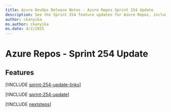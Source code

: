 ```yaml
---
title: Azure DevOps Release Notes - Azure Repos Sprint 254 Update
description: See the Sprint 254 feature updates for Azure Repos, including next steps.
author: ckanyika
ms.author: ckanyika
ms.date: 4/2/2025
---
```


# Azure Repos - Sprint 254 Update

## Features

[!INCLUDE [sprint-254-update-links](../includes/repos/sprint-254-update-links.md)]

[!INCLUDE [sprint-254-update](../includes/repos/sprint-254-update.md)]

[!INCLUDE [nextsteps](../includes/nextsteps.md)]
